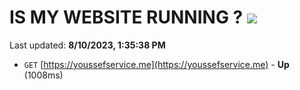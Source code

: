 # IS MY WEBSITE RUNNING ? [![](https://img.shields.io/static/v1?label=Sponsor&message=%E2%9D%A4&logo=GitHub&color=%23fe8e86)](https://github.com/sponsors/<username>)

Last updated: **8/10/2023, 1:35:38 PM**

- `GET` [https://youssefservice.me](https://youssefservice.me) - **Up** (1008ms)
